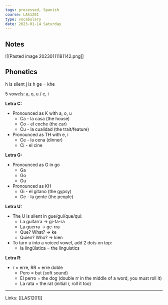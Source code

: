 ```yaml
---
tags: processed, Spanish
course: LAS1201
type: vocabulary
date: 2023-01-14 Saturday
---
```


## Notes

![[Pasted image 20230111181142.png]]

## Phonetics

h is silent
j is h
ge = khe

5 vowels: a, o, u / e, i

**Letra C:** 
- Pronounced as K with a, o, u
	- Ca - la casa (the house)
	- Co - el coche (the car)
	- Cu - la cualidad (the trait/feature)
- Pronounced as TH with e, i
	- Ce - la cena (dinner)
	- Ci - el cine

**Letra G:**
- Pronounced as G in go
	- Ga
	- Go
	- Gu
- Pronounced as KH
	- Gi - el gitano (the gypsy)
	- Ge - la gente (the people)

**Letra U:**
- The U is silent in gue/gui/que/qui:
	- La guitarra -> gi-ta-ra
	- La guerra -> ge-rra
	- Que? What? -> ke
	- Quien? Who?  -> kien
- To turn u into a voiced vowel, add 2 dots on top: 
	- la lingüística = the linguistics

**Letra R**:
- r = erre, RR = erre doble
	- Pero = but (soft sound)
	- El perro = the dog (double rr in the middle of a word, you must roll it)
	- La rata = the rat (initial r, roll it too)

---
Links: [[LAS1201]]
